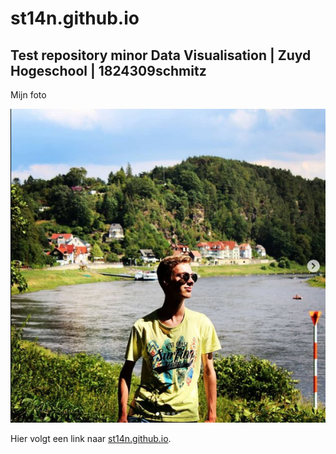 # st14n.github.io

## Test repository minor Data Visualisation | Zuyd Hogeschool | 1824309schmitz

Mijn foto

![Mijn foto](img/Avatar-st14n.png)


Hier volgt een link naar [st14n.github.io](https://www.st14n.github.io/).

